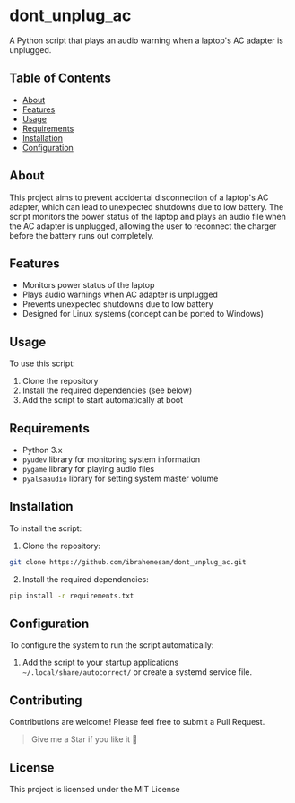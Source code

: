 # dont_unplug_ac

A Python script that plays an audio warning when a laptop's AC adapter is unplugged.

## Table of Contents

- [About](#about)
- [Features](#features)
- [Usage](#usage)
- [Requirements](#requirements)
- [Installation](#installation)
- [Configuration](#configuration)

## About

This project aims to prevent accidental disconnection of a laptop's AC adapter, which can lead to unexpected shutdowns due to low battery. The script monitors the power status of the laptop and plays an audio file when the AC adapter is unplugged, allowing the user to reconnect the charger before the battery runs out completely.

## Features

- Monitors power status of the laptop
- Plays audio warnings when AC adapter is unplugged
- Prevents unexpected shutdowns due to low battery
- Designed for Linux systems (concept can be ported to Windows)

## Usage

To use this script:

1. Clone the repository
2. Install the required dependencies (see below)
3. Add the script to start automatically at boot

## Requirements

- Python 3.x
- `pyudev` library for monitoring system information
- `pygame` library for playing audio files
- `pyalsaaudio` library for setting system master volume

## Installation

To install the script:

1. Clone the repository:
```bash
git clone https://github.com/ibrahemesam/dont_unplug_ac.git
```
2. Install the required dependencies:
```bash
pip install -r requirements.txt
```

## Configuration

To configure the system to run the script automatically:

1. Add the script to your startup applications ` ~/.local/share/autocorrect/` or create a systemd service file.

## Contributing

Contributions are welcome! Please feel free to submit a Pull Request.
> Give me a Star if you like it 🌟

## License

This project is licensed under the MIT License

